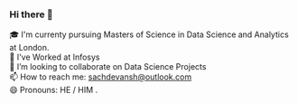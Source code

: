 ### Hi there 👋

🎓 I'm currenty pursuing Masters of Science in Data Science and Analytics at London. <br/>
🔭 I've Worked at Infosys <br/>
👯 I’m looking to collaborate on Data Science Projects <br/>
📫 How to reach me: sachdevansh@outlook.com <br/>
😄 Pronouns: HE / HIM .<br/>

